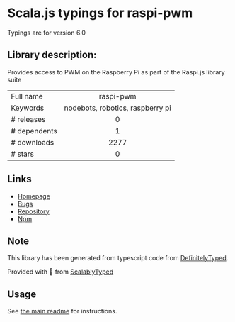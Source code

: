 
# Scala.js typings for raspi-pwm

Typings are for version 6.0

## Library description:
Provides access to PWM on the Raspberry Pi as part of the Raspi.js library suite

|                    |                 |
| ------------------ | :-------------: |
| Full name          | raspi-pwm |
| Keywords           | nodebots, robotics, raspberry pi |
| # releases         | 0 |
| # dependents       | 1 |
| # downloads        | 2277 |
| # stars            | 0 |

## Links
- [Homepage](https://github.com/nebrius/raspi-pwm)
- [Bugs](https://github.com/nebrius/raspi-pwm/issues)
- [Repository](https://github.com/nebrius/raspi-pwm)
- [Npm](https://www.npmjs.com/package/raspi-pwm)
    


## Note
This library has been generated from typescript code from [DefinitelyTyped](https://definitelytyped.org).

Provided with :purple_heart: from [ScalablyTyped](https://github.com/oyvindberg/ScalablyTyped)

## Usage
See [the main readme](../../readme.md) for instructions.


